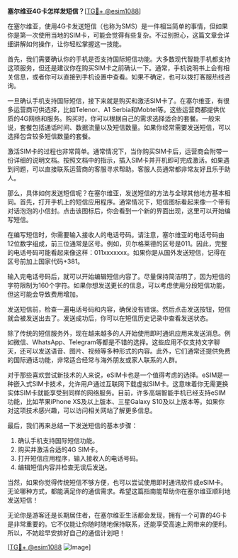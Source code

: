 **塞尔维亚4G卡怎样发短信？**[[TG💪+ @esim1088](https://t.me/s/esim1088)]

在塞尔维亚，使用4G卡发送短信（也称为SMS）是一件相当简单的事情，但如果你是第一次使用当地的SIM卡，可能会觉得有些复杂。不过别担心，这篇文章会详细讲解如何操作，让你轻松掌握这一技能。

首先，我们需要确认你的手机是否支持国际短信功能。大多数现代智能手机都支持这项服务，但还是建议你在购买SIM卡之前确认一下。通常，手机说明书上会有相关信息，或者你可以直接到手机设置中查看。如果不确定，也可以拨打客服热线咨询。

一旦确认手机支持国际短信，接下来就是购买和激活SIM卡了。在塞尔维亚，有很多运营商可供选择，比如Telenor、A1 Serbia和Mobtel等。这些运营商都提供优质的4G网络和服务。购买时，你可以根据自己的需求选择适合的套餐。一般来说，套餐包括通话时间、数据流量以及短信数量。如果你经常需要发送短信，可以选择包含较多短信数量的套餐。

激活SIM卡的过程也非常简单。通常情况下，当你购买SIM卡后，运营商会附带一份详细的说明文档。按照文档中的指示，插入SIM卡并开机即可完成激活。如果遇到问题，可以直接联系运营商的客服寻求帮助。客服人员通常都非常友好且乐于助人。

那么，具体如何发送短信呢？在塞尔维亚，发送短信的方法与全球其他地方基本相同。首先，打开手机上的短信应用程序。通常情况下，短信图标看起来像一个带有对话泡泡的小信封。点击该图标后，你会看到一个新的界面出现，这里可以开始编写短信。

在编写短信时，你需要输入接收人的电话号码。请注意，塞尔维亚的电话号码由12位数字组成，前三位通常是区号。例如，贝尔格莱德的区号是011。因此，完整的电话号码可能看起来像这样：011xxxxxxx。如果你是从国外发送短信，记得在区号前加上国家代码+381。

输入完电话号码后，就可以开始编辑短信内容了。尽量保持简洁明了，因为短信的字符限制为160个字符。如果你想发送更长的信息，可以考虑使用分段短信功能，但这可能会导致费用增加。

发送短信前，检查一遍电话号码和内容，确保没有错误。然后点击发送按钮，短信就会被发送出去了。发送成功后，你可以在短信历史记录中查看发送状态。

除了传统的短信服务外，现在越来越多的人开始使用即时通讯应用来发送消息。例如微信、WhatsApp、Telegram等都是不错的选择。这些应用不仅支持文字聊天，还可以发送语音、图片、视频等多种形式的内容。此外，它们通常还提供免费的国际通话功能，非常适合经常与海外朋友或家人联系的人群。

对于那些喜欢尝试新技术的人来说，eSIM卡也是一个值得考虑的选择。eSIM是一种嵌入式SIM卡技术，允许用户通过互联网下载虚拟SIM卡。这意味着你无需更换实体SIM卡就能享受到同样的网络服务。目前，许多高端智能手机已经支持eSIM功能，比如苹果iPhone XS及以上版本、三星Galaxy S10及以上版本等。如果你对这项技术感兴趣，可以访问相关网站了解更多信息。

最后，我们再来总结一下发送短信的基本步骤：
1. 确认手机支持国际短信功能。
2. 购买并激活合适的4G SIM卡。
3. 打开短信应用程序，输入接收人的电话号码。
4. 编辑短信内容并检查无误后发送。

当然，如果你觉得传统短信不够方便，也可以尝试使用即时通讯软件或eSIM卡。无论哪种方式，都能满足你的通信需求。希望这篇指南能帮助你在塞尔维亚顺利地发送短信！

无论你是游客还是长期居住者，在塞尔维亚生活都会发现，拥有一个可靠的4G卡是非常重要的。它不仅能让你随时随地保持联系，还能享受高速上网带来的便利。所以，不妨趁早安排好自己的通信计划吧！

[[TG💪+ @esim1088](https://t.me/s/esim1088) ![Image](https://i.postimg.cc/4NQfJmqS/Snipaste-2025-05-13-00-14-12.png)]